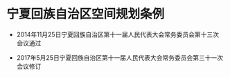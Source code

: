 # 宁夏回族自治区空间规划条例

- 2014年11月25日宁夏回族自治区第十一届人民代表大会常务委员会第十三次会议通过

- 2017年5月25日宁夏回族自治区第十一届人民代表大会常务委员会第三十一次会议修订

<!-- INFO END -->